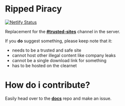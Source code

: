 # Ripped Piracy

[![Netlify Status](https://api.netlify.com/api/v1/badges/ebbbe02a-ed81-48ef-9e9c-d1331f881d3c/deploy-status)](https://app.netlify.com/sites/inspiring-ardinghelli-925bff/deploys)

Replacement for the [**#trusted-sites**](https://discord.com/channels/702220357834244248/752225865231761448) channel in the server.

If you **do** suggest something, please keep note that it:
- needs to be a trusted and safe site
- cannot host other illegal content like company leaks
- cannot be a single download link for something
- has to be hosted on the clearnet

# How do i contribute?

Easily head over to the [**docs**](https://github.com/rippedpiracy/docs) repo and make an issue.
